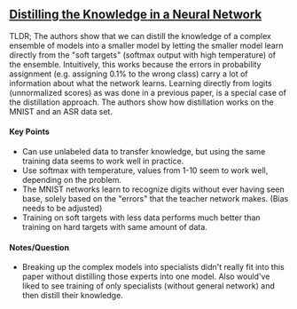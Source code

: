 ## [Distilling the Knowledge in a Neural Network](http://arxiv.org/abs/1503.02531)

TLDR; The authors show that we can distill the knowledge of a complex ensemble of models into a smaller model by letting the smaller model learn directly from the "soft targets" (softmax output with high temperature) of the ensemble. Intuitively, this works because the errors in probability assignment (e.g. assigning 0.1% to the wrong class) carry a lot of information about what the network learns. Learning directly from logits (unnormalized scores) as was done in a previous paper, is a special case of the distillation approach. The authors show how distillation works on the MNIST and an ASR data set.


#### Key Points

- Can use unlabeled data to transfer knowledge, but using the same training data seems to work well in practice.
- Use softmax with temperature, values from 1-10 seem to work well, depending on the problem.
- The MNIST networks learn to recognize digits without ever having seen base, solely based on the "errors" that the teacher network makes. (Bias needs to be adjusted)
- Training on soft targets with less data performs much better than training on hard targets with same amount of data.


#### Notes/Question

- Breaking up the complex models into specialists didn't really fit into this paper without distilling those experts into one model. Also would've liked to see training of only specialists (without general network) and then distill their knowledge.